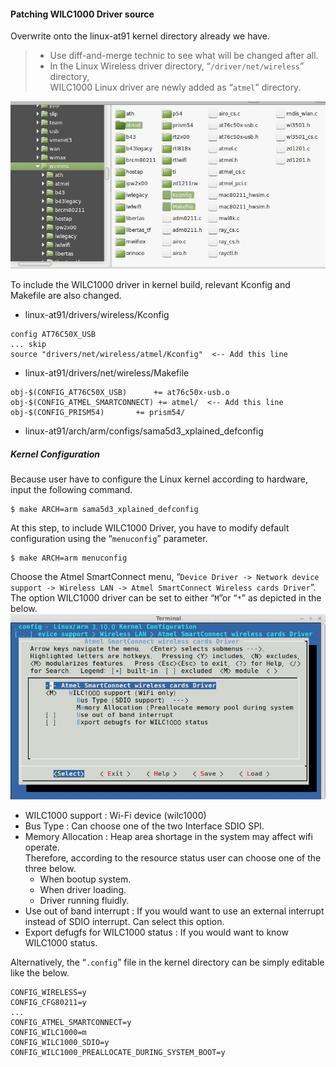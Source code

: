 #### Patching WILC1000 Driver source  
Overwrite onto the linux-at91 kernel directory already we have.  
> * Use diff-and-merge technic to see what will be changed after all.  
> * In the Linux Wireless driver directory, “`/driver/net/wireless`” directory,  
>          WILC1000 Linux driver are newly added as “`atmel`” directory. 

![](https://github.com/atmchrispark/Image/blob/master/driver_image.jpg)  

To include the WILC1000 driver in kernel build, relevant Kconfig and Makefile are also changed.  
   * linux-at91/drivers/wireless/Kconfig  
```
config AT76C50X_USB  
... skip  
source "drivers/net/wireless/atmel/Kconfig"  <-- Add this line  
```

   * linux-at91/drivers/net/wireless/Makefile  
```
obj-$(CONFIG_AT76C50X_USB)      += at76c50x-usb.o  
obj-$(CONFIG_ATMEL_SMARTCONNECT) += atmel/  <-- Add this line  
obj-$(CONFIG_PRISM54)		+= prism54/  
```

   * linux-at91/arch/arm/configs/sama5d3_xplained_defconfig  

##### Kernel Configuration
Because user have to configure the Linux kernel according to hardware, input the following command.  

    $ make ARCH=arm sama5d3_xplained_defconfig  
    
At this step, to include WILC1000 Driver, you have to modify default configuration using the “`menuconfig`” parameter.  

    $ make ARCH=arm menuconfig
    
Choose the Atmel SmartConnect menu, “`Device Driver -> Network device support -> Wireless LAN -> Atmel SmartConnect Wireless cards Driver`”. The option WILC1000 driver can be set to either “`M`”or “`*`” as depicted in the below.  
![](https://github.com/atmchrispark/Image/blob/master/kernel_smartconnect.jpg)  

   * WILC1000 support  : Wi-Fi device (wilc1000)  
   * Bus Type          : Can choose one of the two Interface SDIO SPI.  
   * Memory Allocation : Heap area shortage in the system may affect wifi operate.  
Therefore, according to the resource status user can choose one of the three below.  
      * When bootup system.
      * When driver loading.
      * Driver running fluidly.
   * Use out of band interrupt : If you would want to use an external interrupt instead of SDIO interrupt. Can select this option.  
   * Export defugfs for WILC1000 status : If you would want to know WILC1000 status.  

  
Alternatively, the “`.config`” file in the kernel directory can be simply editable like the below.  
```
CONFIG_WIRELESS=y  
CONFIG_CFG80211=y  
...  
CONFIG_ATMEL_SMARTCONNECT=y  
CONFIG_WILC1000=m  
CONFIG_WILC1000_SDIO=y  
CONFIG_WILC1000_PREALLOCATE_DURING_SYSTEM_BOOT=y  
```

